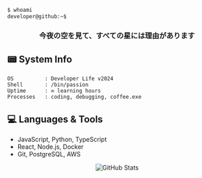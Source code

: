 ```bash
$ whoami
developer@github:~$
```

<h3 align="center">今夜の空を見て、すべての星には理由があります</h3>

## 📟 System Info

```console
OS          : Developer Life v2024
Shell       : /bin/passion
Uptime      : ∞ learning hours
Processes   : coding, debugging, coffee.exe
```

## 💻 Languages & Tools

- JavaScript, Python, TypeScript
- React, Node.js, Docker
- Git, PostgreSQL, AWS

<div align="center">

![GitHub Stats](https://github-readme-stats.vercel.app/api?username=YOUR_USERNAME&show_icons=true&theme=dark&hide_border=true)

</div>

